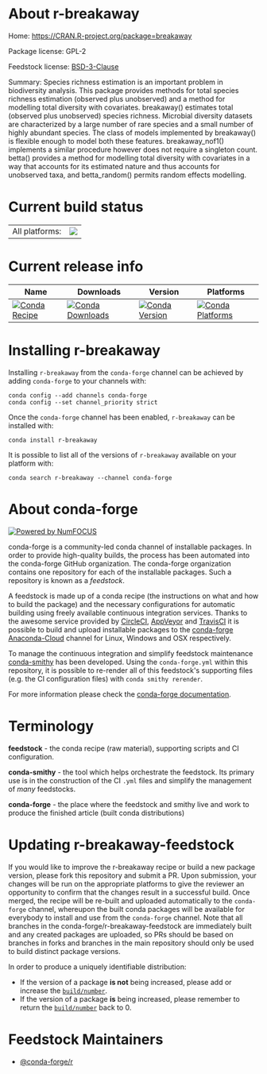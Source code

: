About r-breakaway
=================

Home: https://CRAN.R-project.org/package=breakaway

Package license: GPL-2

Feedstock license: [BSD-3-Clause](https://github.com/conda-forge/r-breakaway-feedstock/blob/master/LICENSE.txt)

Summary: Species richness estimation is an important problem in biodiversity analysis. This package provides methods for total species richness estimation (observed plus unobserved) and a method for modelling total diversity with covariates. breakaway() estimates total (observed plus unobserved) species richness. Microbial diversity datasets are characterized by a large number of rare species and a small number of highly abundant species. The class of models implemented by breakaway() is flexible enough to model both these features. breakaway_nof1() implements a similar procedure however does not require a singleton count. betta() provides a method for modelling total diversity with covariates in a way that accounts for its estimated nature and thus accounts for unobserved taxa, and betta_random() permits random effects modelling.

Current build status
====================


<table><tr><td>All platforms:</td>
    <td>
      <a href="https://dev.azure.com/conda-forge/feedstock-builds/_build/latest?definitionId=7505&branchName=master">
        <img src="https://dev.azure.com/conda-forge/feedstock-builds/_apis/build/status/r-breakaway-feedstock?branchName=master">
      </a>
    </td>
  </tr>
</table>

Current release info
====================

| Name | Downloads | Version | Platforms |
| --- | --- | --- | --- |
| [![Conda Recipe](https://img.shields.io/badge/recipe-r--breakaway-green.svg)](https://anaconda.org/conda-forge/r-breakaway) | [![Conda Downloads](https://img.shields.io/conda/dn/conda-forge/r-breakaway.svg)](https://anaconda.org/conda-forge/r-breakaway) | [![Conda Version](https://img.shields.io/conda/vn/conda-forge/r-breakaway.svg)](https://anaconda.org/conda-forge/r-breakaway) | [![Conda Platforms](https://img.shields.io/conda/pn/conda-forge/r-breakaway.svg)](https://anaconda.org/conda-forge/r-breakaway) |

Installing r-breakaway
======================

Installing `r-breakaway` from the `conda-forge` channel can be achieved by adding `conda-forge` to your channels with:

```
conda config --add channels conda-forge
conda config --set channel_priority strict
```

Once the `conda-forge` channel has been enabled, `r-breakaway` can be installed with:

```
conda install r-breakaway
```

It is possible to list all of the versions of `r-breakaway` available on your platform with:

```
conda search r-breakaway --channel conda-forge
```


About conda-forge
=================

[![Powered by NumFOCUS](https://img.shields.io/badge/powered%20by-NumFOCUS-orange.svg?style=flat&colorA=E1523D&colorB=007D8A)](http://numfocus.org)

conda-forge is a community-led conda channel of installable packages.
In order to provide high-quality builds, the process has been automated into the
conda-forge GitHub organization. The conda-forge organization contains one repository
for each of the installable packages. Such a repository is known as a *feedstock*.

A feedstock is made up of a conda recipe (the instructions on what and how to build
the package) and the necessary configurations for automatic building using freely
available continuous integration services. Thanks to the awesome service provided by
[CircleCI](https://circleci.com/), [AppVeyor](https://www.appveyor.com/)
and [TravisCI](https://travis-ci.com/) it is possible to build and upload installable
packages to the [conda-forge](https://anaconda.org/conda-forge)
[Anaconda-Cloud](https://anaconda.org/) channel for Linux, Windows and OSX respectively.

To manage the continuous integration and simplify feedstock maintenance
[conda-smithy](https://github.com/conda-forge/conda-smithy) has been developed.
Using the ``conda-forge.yml`` within this repository, it is possible to re-render all of
this feedstock's supporting files (e.g. the CI configuration files) with ``conda smithy rerender``.

For more information please check the [conda-forge documentation](https://conda-forge.org/docs/).

Terminology
===========

**feedstock** - the conda recipe (raw material), supporting scripts and CI configuration.

**conda-smithy** - the tool which helps orchestrate the feedstock.
                   Its primary use is in the construction of the CI ``.yml`` files
                   and simplify the management of *many* feedstocks.

**conda-forge** - the place where the feedstock and smithy live and work to
                  produce the finished article (built conda distributions)


Updating r-breakaway-feedstock
==============================

If you would like to improve the r-breakaway recipe or build a new
package version, please fork this repository and submit a PR. Upon submission,
your changes will be run on the appropriate platforms to give the reviewer an
opportunity to confirm that the changes result in a successful build. Once
merged, the recipe will be re-built and uploaded automatically to the
`conda-forge` channel, whereupon the built conda packages will be available for
everybody to install and use from the `conda-forge` channel.
Note that all branches in the conda-forge/r-breakaway-feedstock are
immediately built and any created packages are uploaded, so PRs should be based
on branches in forks and branches in the main repository should only be used to
build distinct package versions.

In order to produce a uniquely identifiable distribution:
 * If the version of a package **is not** being increased, please add or increase
   the [``build/number``](https://docs.conda.io/projects/conda-build/en/latest/resources/define-metadata.html#build-number-and-string).
 * If the version of a package **is** being increased, please remember to return
   the [``build/number``](https://docs.conda.io/projects/conda-build/en/latest/resources/define-metadata.html#build-number-and-string)
   back to 0.

Feedstock Maintainers
=====================

* [@conda-forge/r](https://github.com/conda-forge/r/)

